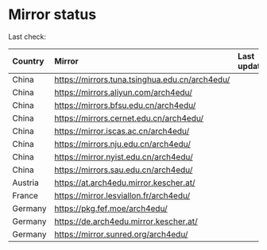 <script src="./time.js"></script>
# Mirror status
Last check: <script type="text/javascript">localize(1712438200.4543126);</script>

|Country|Mirror|Last update|
|:------|:-----|:----------|
|China|https://mirrors.tuna.tsinghua.edu.cn/arch4edu/|<script type="text/javascript">localize(1712428330);</script>|
|China|https://mirrors.aliyun.com/arch4edu/|<script type="text/javascript">localize(1712428330);</script>|
|China|https://mirrors.bfsu.edu.cn/arch4edu/|<script type="text/javascript">localize(1712385301);</script>|
|China|https://mirrors.cernet.edu.cn/arch4edu/|<script type="text/javascript">localize(1712428330);</script>|
|China|https://mirror.iscas.ac.cn/arch4edu/|<script type="text/javascript">localize(1712428330);</script>|
|China|https://mirrors.nju.edu.cn/arch4edu/|<script type="text/javascript">localize(1712341802);</script>|
|China|https://mirror.nyist.edu.cn/arch4edu/|<script type="text/javascript">localize(1712428330);</script>|
|China|https://mirrors.sau.edu.cn/arch4edu/|<script type="text/javascript">localize(1712385301);</script>|
|Austria|https://at.arch4edu.mirror.kescher.at/|<script type="text/javascript">localize(1712428330);</script>|
|France|https://mirror.lesviallon.fr/arch4edu/|<script type="text/javascript">localize(1712385301);</script>|
|Germany|https://pkg.fef.moe/arch4edu/|<script type="text/javascript">localize(1712428330);</script>|
|Germany|https://de.arch4edu.mirror.kescher.at/|<script type="text/javascript">localize(1712428330);</script>|
|Germany|https://mirror.sunred.org/arch4edu/|<script type="text/javascript">localize(1712428330);</script>|

<script src="./tablefilter/tablefilter.js"></script>
<script src="./table.js"></script>